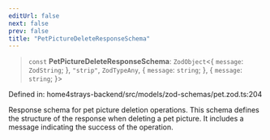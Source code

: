 ```yaml
---
editUrl: false
next: false
prev: false
title: "PetPictureDeleteResponseSchema"
---
```


> `const` **PetPictureDeleteResponseSchema**: `ZodObject`\<\{ `message`: `ZodString`; \}, `"strip"`, `ZodTypeAny`, \{ `message`: `string`; \}, \{ `message`: `string`; \}\>

Defined in: home4strays-backend/src/models/zod-schemas/pet.zod.ts:204

Response schema for pet picture deletion operations.
This schema defines the structure of the response when deleting a pet picture.
It includes a message indicating the success of the operation.
